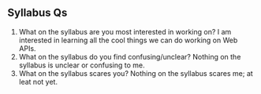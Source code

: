 Syllabus Qs
-----------------------
1. What on the syllabus are you most interested in working on?
  I am interested in learning all the cool things we can do working on Web APIs.
2. What on the syllabus do you find confusing/unclear? 
  Nothing on the syllabus is unclear or confusing to me.
3. What on the syllabus scares you?
  Nothing on the syllabus scares me; at leat not yet.
